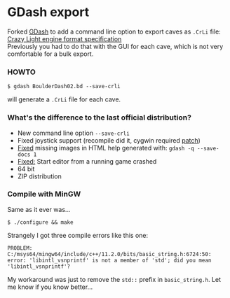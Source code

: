 # GDash export #

Forked [GDash](https://bitbucket.org/czirkoszoltan/gdash/src/master/README.md) to add a command line option to export caves as `.CrLi` file:
[Crazy Light engine format specification](http://www.gratissaugen.de/erbsen/BD-Inside-FAQ.html#CrLi-Engine)<br>
Previously you had to do that with the GUI for each cave, which is not very comfortable for a bulk export.

### HOWTO

    $ gdash BoulderDash02.bd --save-crli

will generate a `.CrLi` file for each cave.

### What's the difference to the last official distribution? ###

* New command line option `--save-crli`
* Fixed joystick support (recompile did it, cygwin required [patch](https://github.com/revvv/gdash-export-CrLi/commit/991c77465c4c0a08ffc8b56dc0cc4a0c4c6dcf19#diff-e1abb84f560b62e25bbf61530f2bf2a0e4047f0ea7ac730175da93b3916a1572))
* [Fixed](https://github.com/revvv/gdash-export-CrLi/commit/fba5a7feb71335903b70c80627ea24d4911956b8) missing images in HTML help generated with: `gdash -q --save-docs 1`
* [Fixed:](https://github.com/revvv/gdash-export-CrLi/commit/aecf55649b96386d2b5d13a46ba4568e5a3d99e0) Start editor from a running game crashed
* 64 bit
* ZIP distribution

### Compile with MinGW

Same as it ever was...

    $ ./configure && make
    
Strangely I got three compile errors like this one:

    PROBLEM: C:/msys64/mingw64/include/c++/11.2.0/bits/basic_string.h:6724:50: error: 'libintl_vsnprintf' is not a member of 'std'; did you mean 'libintl_vsnprintf'?
    
My workaround was just to remove the `std::` prefix in `basic_string.h`. Let me know if you know better...

